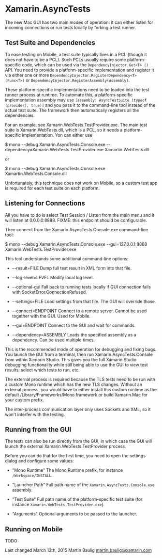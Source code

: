 Xamarin.AsyncTests
==================

The new Mac GUI has two main modes of operation: it can either listen for incoming connections or
run tests locally by forking a test runner.

Test Suite and Dependencies
---------------------------

To ease testing on Mobile, a test suite typically lives in a PCL (though it does not have to
be a PCL).  Such PCLs usually require some platform-specific code, which can be used via the
`DependencyInjector.Get<T> ()` API.  You need to provide a platform-specific implementation
and register it via either one or more `DependencyInjector.RegisterDependency<T> (Func<T>)` or
`DependencyInjector.RegisterAssembly(Assembly)`.

These platform-specific implementations need to be loaded into the test runner process at
runtime.  To automate this, a platform-specific implementation assembly may use
`[assembly: AsyncTestSuite (typeof (provider), true)]` and you pass it to the command-line
tool instead of the actual test suite.  The framework then automatically registers all the
dependencies.

For an example, see Xamarin.WebTests.TestProvider.exe.  The main test suite is Xamarin.WebTests.dll,
which is a PCL, so it needs a platform-specific implementation.  Yon can either use

$ mono --debug Xamarin.AsyncTests.Console.exe --dependency=Xamarin.WebTests.TestProvider.exe Xamartin.WebTests.dll

or

$ mono --debug Xamarin.AsyncTests.Console.exe Xamartin.WebTests.Console.dll

Unfortunately, this technique does not work on Mobile, so a custom test app is required for
each test suite on each platform.

Listening for Connections
-------------------------

All you have to do is select Test Session / Listen from the main menu and it will listen
at 0.0.0.0:8888.  FIXME: this endpoint should be configurable.

Then connect from the Xamarin.AsyncTests.Console.exe command-line tool:

$ mono --debug Xamarin.AsyncTests.Console.exe --gui=127.0.0.1:8888 Xamarin.WebTests.TestProvider.exe

This tool understands some additional command-line options:

* --result=FILE
  Dump full test result in XML form into that file.

* --log-level=LEVEL
  Modify local log level.
  
* --optional-gui
  Fall back to running tests locally if GUI connection fails with SocketError.ConnectionRefused.
  
* --settings=FILE
  Load settings from that file.  The GUI will override those.

* --connect=ENDPOINT
  Connect to a remote server.  Cannot be used together with the GUI.  Used for Mobile.
  
* --gui=ENDPOINT
  Connect to the GUI and wait for commands.
  
* --dependency=ASSEMBLY
  Loads the specified assembly as a dependency.  Can be used multiple times.
  
This is the recommended mode of operation for debugging and fixing bugs.  You launch the
GUI from a terminal, then run Xamarin.AsyncTests.Console from within Xamarin Studio.  This
gives you the full Xamarin Studio debugging functionality while still being able to use the
GUI to view test results, select which tests to run, etc.

The external process is required because the TLS tests need to be run with a custom Mono
runtime which has the new TLS changes.  Without an external process, you would have to either
install this custom runtime as the default /Library/Frameworks/Mono.framework or build
Xamarin.Mac for your custom prefix.

The inter-process communication layer only uses Sockets and XML, so it won't interfer with
the testing.

Running from the GUI
--------------------

The tests can also be run directly from the GUI, in which case the GUI will launch the external
Xamarin.WebTests.TestProvider process.

Before you can do that for the first time, you need to open the settings dialog and configure
some values:

* "Mono Runtime"
  The Mono Runtime prefix, for instance `/Workspace/INSTALL`.

* "Launcher Path"
  Full path name of the `Xamarin.AsyncTests.Console.exe` assembly.
  
* "Test Suite"
  Full path name of the platform-specific test suite (for instance `Xamarin.WebTests.TestProvider.exe`).
  
* "Arguments"
  Optional arguments to be passed to the launcher.
  
Running on Mobile
-----------------

TODO


Last changed March 12th, 2015
Martin Baulig <martin.baulig@xamarin.com>

